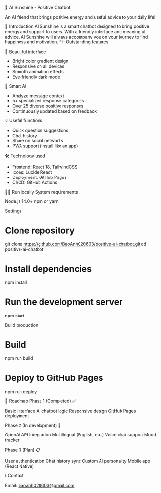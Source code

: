 🌟 AI Sunshine - Positive Chatbot

An AI friend that brings positive energy and useful advice to your daily life!

📖 Introduction
AI Sunshine is a smart chatbot designed to bring positive energy and support to users. With a friendly interface and meaningful advice, AI Sunshine will always accompany you on your journey to find happiness and motivation.
*✨ Outstanding features

🎨 Beautiful interface
- Bright color gradient design
- Responsive on all devices
- Smooth animation effects
- Eye-friendly dark mode

🤖 Smart AI

- Analyze message context
- 5+ specialized response categories
- Over 25 diverse positive responses
- Continuously updated based on feedback

💡 Useful functions

- Quick question suggestions
- Chat history
- Share on social networks
- PWA support (install like an app)

🛠️ Technology used

- Frontend: React 18, TailwindCSS
- Icons: Lucide React
- Deployment: GitHub Pages
- CI/CD: GitHub Actions

🏃‍♂️ Run locally
System requirements

Node.js 14.0+
npm or yarn

Settings
# Clone repository
git clone https://github.com/BaoAnh020603/positive-ai-chatbot.git
cd positive-ai-chatbot

# Install dependencies
npm install

# Run the development server
npm start

Build production
# Build
npm run build

# Deploy to GitHub Pages
npm run deploy

🎯 Roadmap
Phase 1 (Completed) ✅

Basic interface
AI chatbot logic
Responsive design
GitHub Pages deployment

Phase 2 (In development) 🚧

OpenAI API integration
Multilingual (English, etc.)
Voice chat support
Mood tracker

Phase 3 (Plan) 📋

User authentication
Chat history sync
Custom AI personality
Mobile app (React Native)

📞 Contact

Email: baoanh020603@gmail.com
